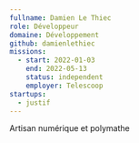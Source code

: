 ```yaml
---
fullname: Damien Le Thiec
role: Développeur
domaine: Développement
github: damienlethiec
missions:
  - start: 2022-01-03
    end: 2022-05-13
    status: independent
    employer: Telescoop
startups:
  - justif
---
```


Artisan numérique et polymathe
